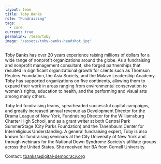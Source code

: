 ```yaml
---
layout: team
title: Toby Banks
role: "Fundraising"
tags:
  - core
current: true
permalink: /team/toby
image: "/assets/toby-banks-headshot.jpg"
---
```

Toby Banks has over 20 years experience raising millions of dollars for a wide range of nonprofit organizations around the globe. As a fundraising and nonprofit management consultant, she forged partnerships that resulted in significant organizational growth for clients such as Thomson Reuters Foundation, the Asia Society, and the Malave Leadership Academy. Toby has supported organizations on five continents, allowing them to expand their work in areas ranging from environmental conservation to women’s rights, education to health, and the performing and visual arts among many others.

Toby led fundraising teams, spearheaded successful capital campaigns, and greatly increased annual revenue as Development Director for the Drama League of New York, Fundraising Director for the Williamsburg Charter High School, and as a grant writer at both Central Park SummerStage (City Parks Foundation) and the Tanenbaum Center for Interreligious Understanding. A general fundraising expert, Toby is also known for fundraising seminars at the City University of New York and through webinars for the National Down Syndrome Society’s affiliate groups across the United States.  She received her BA from Cornell University.

Contact: [tbanks@digital-democracy.org](mailto:tbanks@digital-democracy.org)
